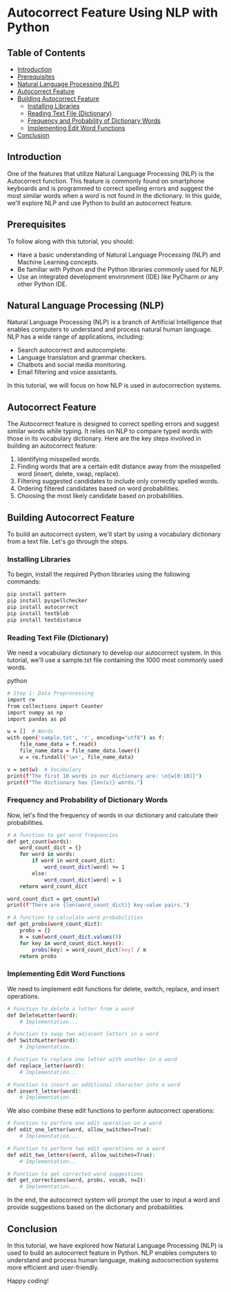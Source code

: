 # Autocorrect Feature Using NLP with Python

## Table of Contents

- [Introduction](#introduction)
- [Prerequisites](#prerequisites)
- [Natural Language Processing (NLP)](#natural-language-processing-nlp)
- [Autocorrect Feature](#autocorrect-feature)
- [Building Autocorrect Feature](#building-autocorrect-feature)
  - [Installing Libraries](#installing-libraries)
  - [Reading Text File (Dictionary)](#reading-text-file-dictionary)
  - [Frequency and Probability of Dictionary Words](#frequency-and-probability-of-dictionary-words)
  - [Implementing Edit Word Functions](#implementing-edit-word-functions)
- [Conclusion](#conclusion)

## Introduction

One of the features that utilize Natural Language Processing (NLP) is the Autocorrect function. This feature is commonly found on smartphone keyboards and is programmed to correct spelling errors and suggest the most similar words when a word is not found in the dictionary. In this guide, we'll explore NLP and use Python to build an autocorrect feature.

## Prerequisites

To follow along with this tutorial, you should:

- Have a basic understanding of Natural Language Processing (NLP) and Machine Learning concepts.
- Be familiar with Python and the Python libraries commonly used for NLP.
- Use an integrated development environment (IDE) like PyCharm or any other Python IDE.

## Natural Language Processing (NLP)

Natural Language Processing (NLP) is a branch of Artificial Intelligence that enables computers to understand and process natural human language. NLP has a wide range of applications, including:

- Search autocorrect and autocomplete.
- Language translation and grammar checkers.
- Chatbots and social media monitoring.
- Email filtering and voice assistants.

In this tutorial, we will focus on how NLP is used in autocorrection systems.

## Autocorrect Feature

The Autocorrect feature is designed to correct spelling errors and suggest similar words while typing. It relies on NLP to compare typed words with those in its vocabulary dictionary. Here are the key steps involved in building an autocorrect feature:

1. Identifying misspelled words.
2. Finding words that are a certain edit distance away from the misspelled word (insert, delete, swap, replace).
3. Filtering suggested candidates to include only correctly spelled words.
4. Ordering filtered candidates based on word probabilities.
5. Choosing the most likely candidate based on probabilities.

## Building Autocorrect Feature

To build an autocorrect system, we'll start by using a vocabulary dictionary from a text file. Let's go through the steps.

### Installing Libraries

To begin, install the required Python libraries using the following commands:

```bash
pip install pattern
pip install pyspellchecker
pip install autocorrect
pip install textblob
pip install textdistance
```
### Reading Text File (Dictionary)
We need a vocabulary dictionary to develop our autocorrect system. In this tutorial, we'll use a sample.txt file containing the 1000 most commonly used words.

python

```bash
# Step 1: Data Preprocessing
import re
from collections import Counter
import numpy as np
import pandas as pd

w = []  # Words
with open('sample.txt', 'r', encoding="utf8") as f:
    file_name_data = f.read()
    file_name_data = file_name_data.lower()
    w = re.findall('\w+', file_name_data)

v = set(w)  # Vocabulary
print(f"The first 10 words in our dictionary are: \n{w[0:10]}")
print(f"The dictionary has {len(v)} words.")
```
### Frequency and Probability of Dictionary Words
Now, let's find the frequency of words in our dictionary and calculate their probabilities.

```bash
# A function to get word frequencies
def get_count(words):
    word_count_dict = {}
    for word in words:
        if word in word_count_dict:
            word_count_dict[word] += 1
        else:
            word_count_dict[word] = 1
    return word_count_dict

word_count_dict = get_count(w)
print(f"There are {len(word_count_dict)} key-value pairs.")
```
```bash
# A function to calculate word probabilities
def get_probs(word_count_dict):
    probs = {}
    m = sum(word_count_dict.values())
    for key in word_count_dict.keys():
        probs[key] = word_count_dict[key] / m
    return probs
```
### Implementing Edit Word Functions
We need to implement edit functions for delete, switch, replace, and insert operations.

```bash
# Function to delete a letter from a word
def DeleteLetter(word):
    # Implementation...

# Function to swap two adjacent letters in a word
def SwitchLetter(word):
    # Implementation...

# Function to replace one letter with another in a word
def replace_letter(word):
    # Implementation...

# Function to insert an additional character into a word
def insert_letter(word):
    # Implementation...
```
We also combine these edit functions to perform autocorrect operations:

```bash
# Function to perform one edit operation on a word
def edit_one_letter(word, allow_switches=True):
    # Implementation...

# Function to perform two edit operations on a word
def edit_two_letters(word, allow_switches=True):
    # Implementation...

# Function to get corrected word suggestions
def get_corrections(word, probs, vocab, n=2):
    # Implementation...
```
In the end, the autocorrect system will prompt the user to input a word and provide suggestions based on the dictionary and probabilities.

## Conclusion
In this tutorial, we have explored how Natural Language Processing (NLP) is used to build an autocorrect feature in Python. NLP enables computers to understand and process human language, making autocorrection systems more efficient and user-friendly.


Happy coding!

